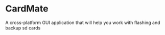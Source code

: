 # CardMate
A cross-platform GUI application that will help you work with flashing and backup sd cards
